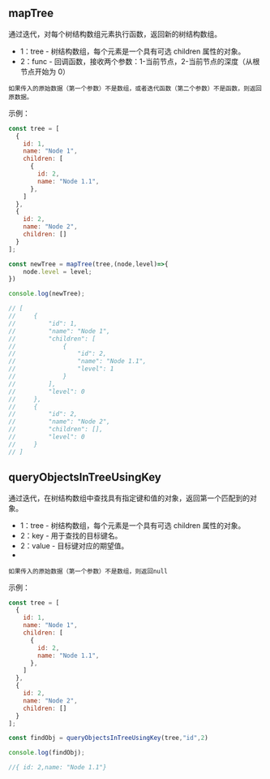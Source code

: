 ## mapTree
通过迭代，对每个树结构数组元素执行函数，返回新的树结构数组。

- 1：tree - 树结构数组，每个元素是一个具有可选 children 属性的对象。
- 2：func - 回调函数，接收两个参数：1-当前节点，2-当前节点的深度（从根节点开始为 0）

`如果传入的原始数据（第一个参数）不是数组，或者迭代函数（第二个参数）不是函数，则返回原数据。`

示例：
````javascript
const tree = [
  {
    id: 1,
    name: "Node 1",
    children: [
      {
        id: 2,
        name: "Node 1.1",
      },
    ]
  },
  {
    id: 2,
    name: "Node 2",
    children: []
  }
];

const newTree = mapTree(tree,(node,level)=>{
    node.level = level;
})

console.log(newTree);

// [
//     {
//         "id": 1,
//         "name": "Node 1",
//         "children": [
//             {
//                 "id": 2,
//                 "name": "Node 1.1",
//                 "level": 1
//             }
//         ],
//         "level": 0
//     },
//     {
//         "id": 2,
//         "name": "Node 2",
//         "children": [],
//         "level": 0
//     }
// ]
````



## queryObjectsInTreeUsingKey
通过迭代，在树结构数组中查找具有指定键和值的对象，返回第一个匹配到的对象。

- 1：tree - 树结构数组，每个元素是一个具有可选 children 属性的对象。
- 2：key - 用于查找的目标键名。
- 2：value - 目标键对应的期望值。
- 

`如果传入的原始数据（第一个参数）不是数组，则返回null`

示例：
````javascript
const tree = [
  {
    id: 1,
    name: "Node 1",
    children: [
      {
        id: 2,
        name: "Node 1.1",
      },
    ]
  },
  {
    id: 2,
    name: "Node 2",
    children: []
  }
];

const findObj = queryObjectsInTreeUsingKey(tree,"id",2)

console.log(findObj);

//{ id: 2,name: "Node 1.1"}
````
